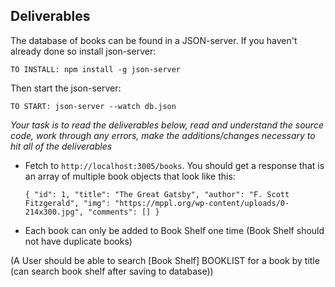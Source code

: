 ## Deliverables

The database of books can be found in a JSON-server. If you haven't already done so install json-server:

`TO INSTALL: npm install -g json-server`

Then start the json-server:

`TO START: json-server --watch db.json`

*Your task is to read the deliverables below, read and understand the source code, work through any errors, make the additions/changes necessary to hit all of the deliverables*

- Fetch to `http://localhost:3005/books`. You should get a response that is an array of multiple book objects that look like this:

   `{
   "id": 1,
   "title": "The Great Gatsby",
   "author": "F. Scott Fitzgerald",
   "img": "https://mppl.org/wp-content/uploads/0-214x300.jpg",
   "comments": []
   }`

<!-- - Render a list of books in the `BookList` that show the book title, book img, a button to add a comment, and a button to show all comments -->
<!-- - Add a form that allows the user to, optimistically, add a book to the Book List -->

<!-- - When a User clicks the add comment button it should create a text box that allows the user to, optimistically, add a comment for that book
- When a User clicks the show comment button it should show all comments for that book -->

<!-- - Clicking on the book img in the Book List should add it to the Book Shelf -->
<!-- - Clicking on a book img in the Book Shelf should remove it from the Book Shelf -->
- Each book can only be added to Book Shelf one time (Book Shelf should not have duplicate books) 
<!-- - A User should be able to search [Book Shelf] BOOKLIST for a book by title (can search book shelf after saving to database) -->
(A User should be able to search [Book Shelf] BOOKLIST for a book by title (can search book shelf after saving to database))



